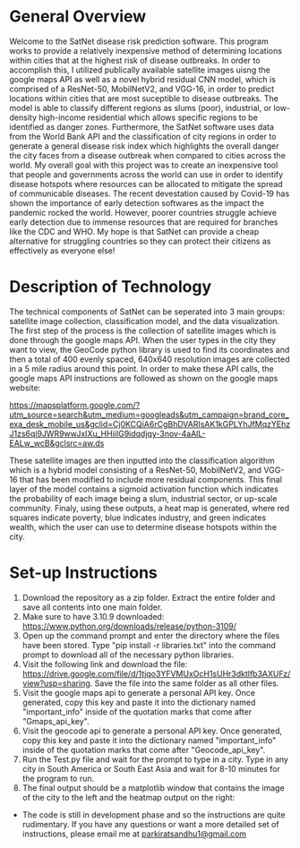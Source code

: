 # General Overview

 Welcome to the SatNet disease risk prediction software. This program works to provide a relatively inexpensive method of determining locations within cities that at the highest risk of disease outbreaks. In order to accomplish this, I utilized publically available satellite images uisng the google maps API as well as a novel hybrid residual CNN model, which is comprised of a ResNet-50, MobilNetV2, and VGG-16, in order to predict locations within cities that are most suceptible to disease outbreaks. The model is able to classify different regions as slums (poor), industrial, or low-density high-income residential which allows specific regions  to be identified as danger zones. Furthermore, the SatNet software uses  data from the World Bank API and the classification of city regions in order to generate a general disease risk index which highlights the overall danger the city faces from a disease outbreak when compared to cities across the world. My overall goal with this project was to create an inexpensive tool that people and governments across the world can use in order to identify disease hotspots where resources can be allocated to mitigate the spread of communicable diseases. The recent devestation caused by Covid-19 has shown the importance of early detection softwares as the impact the pandemic rocked the world. However, poorer countries struggle achieve early detection due to immense resources that are required for branches like the CDC and WHO. My hope is that SatNet can provide a cheap alternative for struggling countries so they can protect their citizens as effectively as everyone else!

# Description of Technology

The technical components of SatNet can be seperated into 3 main groups: satellite image collection, classification model, and the data visualization. The first step of the process is the collection of satellite images which is done through the google maps API. When the user types in the city they want to view, the GeoCode python library is used to find its coordinates and then a total of 400 evenly spaced, 640x640 resolution images are collected in a 5 mile radius around this point. In order to make these API calls, the google maps API instructions are followed as shown on the google maps website: 

https://mapsplatform.google.com/?utm_source=search&utm_medium=googleads&utm_campaign=brand_core_exa_desk_mobile_us&gclid=Cj0KCQiA6rCgBhDVARIsAK1kGPLYhJfMqzYEhzJ1zs6qi9JWR9wwJxIXu_HHiiIG9idqdjqy-3nov-4aAlL-EALw_wcB&gclsrc=aw.ds

These satellite images are then inputted into the classification algorithm which is a hybrid model consisting of a ResNet-50, MobilNetV2, and VGG-16 that has been modified to include more residual components. This final layer of the model contains a sigmoid activation function which indicates the probability of each image being a slum, industrial sector, or up-scale community. Finaly, using these outputs, a heat map is generated, where red squares indicate poverty, blue indicates industry, and green indicates wealth, which the user can use to determine disease hotspots within the city.


# Set-up Instructions

1. Download the repository as a zip folder. Extract the entire folder and save all contents into one main folder.
2. Make sure to have 3.10.9 downloaded: https://www.python.org/downloads/release/python-3109/
3. Open up the command prompt and enter the directory where the files have been stored. Type "pip install -r libraries.txt" into the command prompt to download all of the necessary python libraries.
3. Visit the following link and download the file: https://drive.google.com/file/d/1tjqo3YFVMUxOcH1sUHr3dktlfb3AXUFz/view?usp=sharing. Save the file into the same folder as all other files.
4. Visit the google maps api to generate a personal API key. Once generated, copy this key and paste it into the dictionary named "important_info" inside of the quotation marks that come after "Gmaps_api_key".
5. Visit the geocode api to generate a personal API key. Once generated, copy this key and paste it into the dictionary named "important_info" inside of the quotation marks that come after "Geocode_api_key".
6. Run the Test.py file and wait for the prompt to type in a city. Type in any city in South America or South East Asia and wait for 8-10 minutes for the program to run.
7. The final output should be a matplotlib window that contains the image of the city to the left and the heatmap output on the right: 

* The code is still in development phase and so the instructions are quite rudimentary. If you have any questions or want a more detailed set of instructions, please email me at parkiratsandhu1@gmail.com

